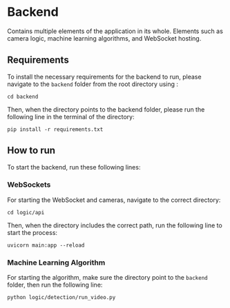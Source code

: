 # Backend

Contains multiple elements of the application in its whole. Elements such as camera logic, machine learning algorithms, and WebSocket hosting.

## Requirements

To install the necessary requirements for the backend to run, please navigate to the ``backend`` folder from the root directory using :

    cd backend

Then, when the directory points to the backend folder, please run the following line in the terminal of the directory:

    pip install -r requirements.txt


## How to run

To start the backend, run these following lines:

### WebSockets

For starting the WebSocket and cameras, navigate to the correct directory:

    cd logic/api

Then, when the directory includes the correct path, run the following line to start the process:

    uvicorn main:app --reload

### Machine Learning Algorithm

For starting the algorithm, make sure the directory point to the ``backend`` folder, then run the following line:

    python logic/detection/run_video.py